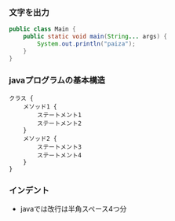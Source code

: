 ### 文字を出力
```java
public class Main {
    public static void main(String... args) {
        System.out.println("paiza");
    }
}
```

### javaプログラムの基本構造
```
クラス {
    メソッド1 {
        ステートメント1
        ステートメント2
    }
    メソッド2 {
        ステートメント3
        ステートメント4
    }
}

```

### インデント
- javaでは改行は半角スペース4つ分